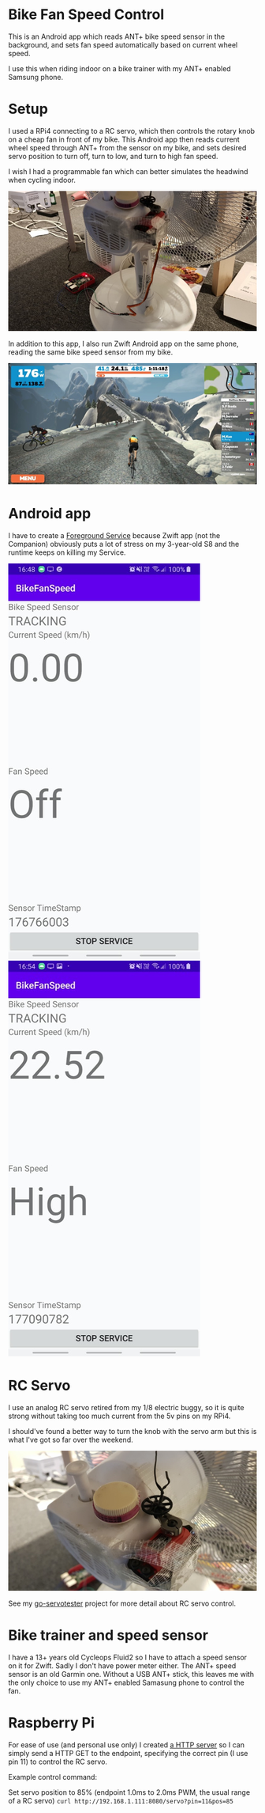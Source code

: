 # Bike Fan Speed Control

This is an Android app which reads ANT+ bike speed sensor in the background, and sets fan speed automatically based on current wheel speed.

I use this when riding indoor on a bike trainer with my ANT+ enabled Samsung phone.

# Setup

I used a RPi4 connecting to a RC servo, which then controls the rotary knob on a cheap fan in front of my bike. This Android app then reads current wheel speed through ANT+ from the sensor on my bike, and sets desired servo position to turn off, turn to low, and turn to high fan speed.

I wish I had a programmable fan which can better simulates the headwind when cycling indoor.

![my setup](images/pi_and_fan.jpg)


In addition to this app, I also run Zwift Android app on the same phone, reading the same bike speed sensor from my bike. 

![zwifting](images/zwift.jpg)

# Android app

I have to create a [Foreground Service](https://developer.android.com/guide/components/services.html#Foreground) because Zwift app (not the Companion) obviously puts a lot of stress on my 3-year-old S8 and the runtime keeps on killing my Service. 

![screenshot 1](images/screenshot_1.jpg) ![screenshot 2](images/screenshot_3.jpg)

# RC Servo

I use an analog RC servo retired from my 1/8 electric buggy, so it is quite strong without taking too much current from the 5v pins on my RPi4. 

I should've found a better way to turn the knob with the servo arm but this is what I've got so far over the weekend.

![servo and the knob](images/servo_and_knob.jpg)


See my [go-servotester](https://github.com/starryalley/go-servotester/) project for more detail about RC servo control.

# Bike trainer and speed sensor

I have a 13+ years old Cycleops Fluid2 so I have to attach a speed sensor on it for Zwift. Sadly I don't have power meter either. The ANT+ speed sensor is an old Garmin one. Without a USB ANT+ stick, this leaves me with the only choice to use my ANT+ enabled Samasung phone to control the fan.

# Raspberry Pi

For ease of use (and personal use only) I created [a HTTP server](https://github.com/starryalley/go-servotester/tree/master/cmd/pi-servo-httpd) so I can simply send a HTTP GET to the endpoint, specifying the correct pin (I use pin 11) to control the RC servo.

Example control command:

Set servo position to 85% (endpoint 1.0ms to 2.0ms PWM, the usual range of a RC servo)
`curl http://192.168.1.111:8080/servo?pin=11&pos=85`
